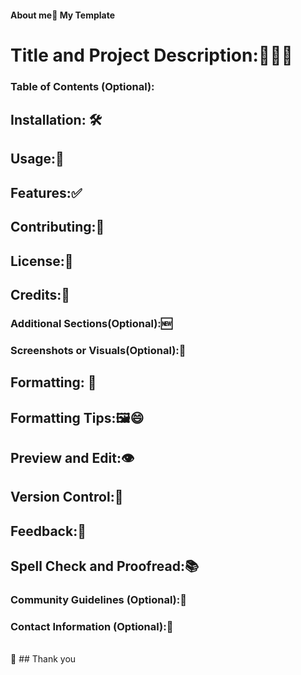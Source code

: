 #### **About me**📄 My Template

# **Title and Project Description**:🌟💡📑

### **Table of Contents** (Optional):

## **Installation**: 🛠️

## **Usage**:🚀

## **Features**:✅

## **Contributing**:🤝

## **License**:📜

## **Credits**:🙏

### **Additional Sections**(Optional):🆕

### **Screenshots or Visuals**(Optional):📸

## **Formatting**: 📝

## **Formatting Tips**:🖼️😄

## **Preview and Edit**:👁️

## **Version Control**:🔄

## **Feedback**:📣

## **Spell Check and Proofread**:📚

### **Community Guidelines** (Optional):🤝

### **Contact Information** (Optional):📧
<br>
🚀
## Thank you
